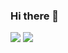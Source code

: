 ### Hi there 👋

<!--
**NewBean0312/NewBean0312** is a ✨ _special_ ✨ repository because its `README.md` (this file) appears on your GitHub profile.

Here are some ideas to get you started:

- 🔭 I’m currently working on ...
- 🌱 I’m currently learning ...
- 👯 I’m looking to collaborate on ...
- 🤔 I’m looking for help with ...
- 💬 Ask me about ...
- 📫 How to reach me: ...
- 😄 Pronouns: ...
- ⚡ Fun fact: ...
-->
<a href="https://newbean0312.github.io/portfolio/)" target="_blank"><img src="https://img.shields.io/badge/Portfolio_WebSite-000000?style=flat&logo=microdotblog&logoColor=ffffff"/></a>
<a href="버튼을 눌렀을 때 이동할 링크" target="_blank"><img src="https://img.shields.io/badge/Tistory_Blog-d64934?style=flat&logo=tistory&logoColor=ffffff"/></a>
